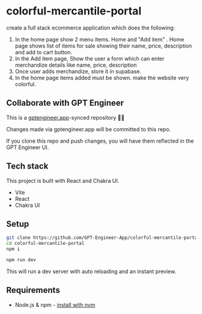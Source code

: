 # colorful-mercantile-portal

create a full stack ecommerce application which does the following:
1. In the home page show 2 menu items. Home and "Add item" .
Home page shows list of items for sale showing their name, price, description and add to cart button.   
2. In the Add item page, Show the user a form which can enter merchandize details like name, price, description
2. Once user adds merchandize, store it in supabase. 
3. In the home page items added must be shown.
 make the website very colorful. 

## Collaborate with GPT Engineer

This is a [gptengineer.app](https://gptengineer.app)-synced repository 🌟🤖

Changes made via gptengineer.app will be committed to this repo.

If you clone this repo and push changes, you will have them reflected in the GPT Engineer UI.

## Tech stack

This project is built with React and Chakra UI.

- Vite
- React
- Chakra UI

## Setup

```sh
git clone https://github.com/GPT-Engineer-App/colorful-mercantile-portal.git
cd colorful-mercantile-portal
npm i
```

```sh
npm run dev
```

This will run a dev server with auto reloading and an instant preview.

## Requirements

- Node.js & npm - [install with nvm](https://github.com/nvm-sh/nvm#installing-and-updating)
